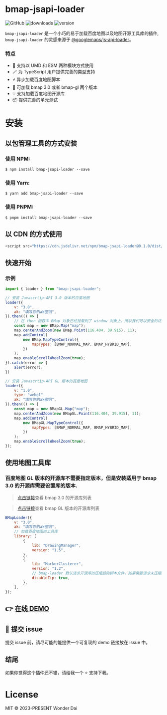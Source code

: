# bmap-jsapi-loader

![GitHub](https://img.shields.io/github/license/yinguobing/cnn-facial-landmark)
![downloads](https://img.shields.io/npm/dt/bmap-loader.svg)
![version](https://img.shields.io/npm/v/bmap-loader)

`bmap-jsapi-loader` 是一个小巧的易于加载百度地图以及地图开源工具库的插件, `bmap-jsapi-loader` 的灵感来源于 [@googlemaps/js-api-loader](https://www.npmjs.com/package/@googlemaps/js-api-loader)。

### 特点

-   🎨 支持以 UMD 和 ESM 两种模块方式使用
-   🪄 为 TypeScript 用户提供完善的类型支持
-   ⚡ 异步加载百度地图脚本
-   💌 可加载 bmap 3.0 或者 bmap-gl 两个版本
-   💡 支持加载百度地图开源库
-   📦 提供完善的单元测试

# 安装

## 以包管理工具的方式安装

### 使用 NPM:

```shell
$ npm install bmap-jsapi-loader --save
```

### 使用 Yarn:

```shell
$ yarn add bmap-jsapi-loader --save
```

### 使用 PNPM:

```shell
$ pnpm install bmap-jsapi-loader --save
```

## 以 CDN 的方式使用

```js
<script src="https://cdn.jsdelivr.net/npm/bmap-jsapi-loader@0.1.0/dist/umd.min.js"></script>
```

## 快速开始

### 示例

```js
import { loader } from "bmap-jsapi-loader";

// 安装 Javascrtip-API 3.0 版本的百度地图
loader({
    v: "3.0",
    ak: "填写你的ak密钥",
}).then(() => {
    // 在 then 函数中 BMap 对象已经挂载到了 window 对象上，所以我们可以安全的访问 BMap 对象的属性和方法
    const map = new BMap.Map("map");
    map.centerAndZoom(new BMap.Point(116.404, 39.915), 11);
    map.addControl(
        new BMap.MapTypeControl({
            mapTypes: [BMAP_NORMAL_MAP, BMAP_HYBRID_MAP],
        })
    );
    map.enableScrollWheelZoom(true);
}).catch(error => {
    alert(error);
})

// 安装 Javascrtip-API GL 版本的百度地图
loader({
    v: "1.0",
    type: "webgl"
    ak: "填写你的ak密钥",
}).then(() => {
    const map = new BMapGL.Map("map");
    map.centerAndZoom(new BMapGL.Point(116.404, 39.915), 11);
    map.addControl(
        new BMapGL.MapTypeControl({
            mapTypes: [BMAP_NORMAL_MAP, BMAP_HYBRID_MAP],
        })
    );
    map.enableScrollWheelZoom(true);
});
```

## 使用地图工具库

### 百度地图 GL 版本的开源库不需要指定版本，但是安装适用于 bmap 3.0 的开源库需要设置库的版本.

> [点击链接](https://lbsyun.baidu.com/index.php?title=jspopular3.0/openlibrary)查看 bmap 3.0 的开源库列表

> [点击链接](https://github.com/huiyan-fe/BMapGLLib)查看 bmap GL 版本的开源库列表

```js
BMapLoader({
    v: "3.0",
    ak: "填写你的ak密钥",
    // 加载百度地图的工具库
    library: [
        {
            lib: "DrawingManager",
            version: "1.5",
        },
        {
            lib: "MarkerClusterer",
            version: "1.2",
            // bmap-loader 默认请求开源库的压缩后的脚本文件，如果需要请求未压缩的源文件，设置 `disableZip: true` 即可。
            disableZip: true,
        },
    ],
});
```

## 👉 [在线 DEMO](https://codesandbox.io/s/sad-firefly-nvbl4c?file=/src/App.vue)

## 🐛 提交 issue

提交 issue 前，请尽可能的能提供一个可复现的 demo 链接放在 issue 中。

## 结尾

如果你觉得这个插件还不错，请给我一个 ⭐ 支持下我。

# License

MIT © 2023-PRESENT Wonder Dai
